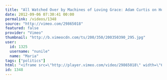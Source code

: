 ```yaml
---
title: "All Watched Over by Machines of Loving Grace: Adam Curtis on How Technology Limi..."
date: 2012-09-06 07:30:41 00:00
permalink: /videos/1348
source: "http://vimeo.com/29865018"
featured: false
provider: "Vimeo"
thumbnail: "http://b.vimeocdn.com/ts/200/350/200350390_295.jpg"
user:
  id: 1325
  username: "nunile"
  name: "Maria"
tags: ["politics"]
html: "<iframe src=\"http://player.vimeo.com/video/29865018\" width=\"624\" height=\"352\" frameborder=\"0\" webkitAllowFullScreen mozallowfullscreen allowFullScreen></iframe>"
id: 1348
---
```


